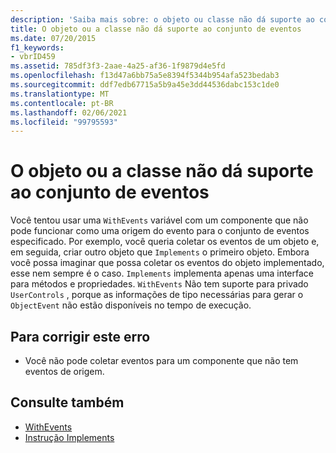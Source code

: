 ```yaml
---
description: 'Saiba mais sobre: o objeto ou classe não dá suporte ao conjunto de eventos'
title: O objeto ou a classe não dá suporte ao conjunto de eventos
ms.date: 07/20/2015
f1_keywords:
- vbrID459
ms.assetid: 785df3f3-2aae-4a25-af36-1f9879d4e5fd
ms.openlocfilehash: f13d47a6bb75a5e8394f5344b954afa523bedab3
ms.sourcegitcommit: ddf7edb67715a5b9a45e3dd44536dabc153c1de0
ms.translationtype: MT
ms.contentlocale: pt-BR
ms.lasthandoff: 02/06/2021
ms.locfileid: "99795593"
---
```

# <a name="object-or-class-does-not-support-the-set-of-events"></a>O objeto ou a classe não dá suporte ao conjunto de eventos

Você tentou usar uma `WithEvents` variável com um componente que não pode funcionar como uma origem do evento para o conjunto de eventos especificado. Por exemplo, você queria coletar os eventos de um objeto e, em seguida, criar outro objeto que `Implements` o primeiro objeto. Embora você possa imaginar que possa coletar os eventos do objeto implementado, esse nem sempre é o caso. `Implements` implementa apenas uma interface para métodos e propriedades. `WithEvents` Não tem suporte para privado `UserControls` , porque as informações de tipo necessárias para gerar o `ObjectEvent` não estão disponíveis no tempo de execução.

## <a name="to-correct-this-error"></a>Para corrigir este erro

- Você não pode coletar eventos para um componente que não tem eventos de origem.

## <a name="see-also"></a>Consulte também

- [WithEvents](../modifiers/withevents.md)
- [Instrução Implements](../statements/implements-statement.md)
